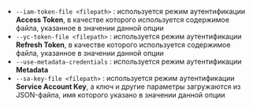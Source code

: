 - `--iam-token-file <filepath>` : используется режим аутентификации **Access Token**, в качестве которого используется содержимое файла, указанное в значении данной опции
- `--yc-token-file <filepath>` : используется режим аутентификации **Refresh Token**, в качестве которого используется содержимое файла, указанное в значении данной опции
- `--use-metadata-credentials` : используется режим аутентификации **Metadata**
- `--sa-key-file <filepath>` : используется режим аутентификации **Service Account Key**, а ключ и другие параметры загружаются из JSON-файла, имя которого указано в значении данной опции